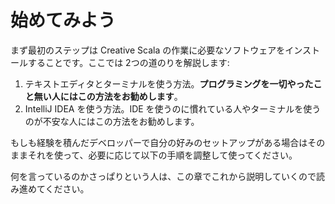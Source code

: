 # 始めてみよう

まず最初のステップは Creative Scala の作業に必要なソフトウェアをインストールすることです。ここでは 2つの道のりを解説します:

1. テキストエディタとターミナルを使う方法。**プログラミングを一切やったこと無い人にはこの方法をお勧めします**。
2. IntelliJ IDEA を使う方法。IDE を使うのに慣れている人やターミナルを使うのが不安な人にはこの方法をお勧めします。

もしも経験を積んだデベロッパーで自分の好みのセットアップがある場合はそのままそれを使って、必要に応じて以下の手順を調整して使ってください。

何を言っているのかさっぱりという人は、この章でこれから説明していくので読み進めてください。
